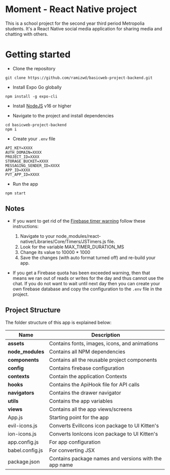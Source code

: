 

# Moment - React Native project
This is a school project for the second year third period Metropolia students. It's a React Native social media application for sharing media and chatting with others.

# Getting started
- Clone the repository
```
git clone https://github.com/ramizwd/basicweb-project-backend.git
```
- Install Expo Go globally
```
npm install -g expo-cli
```
- Install [NodeJS](https://nodejs.org/) v16 or higher
	 
- Navigate to the project and install dependencies
```
cd basicweb-project-backend
npm i
```
- Create your `.env` file
```
API_KEY=XXXX
AUTH_DOMAIN=XXXX
PROJECT_ID=XXXX
STORAGE_BUCKET=XXXX
MESSAGING_SENDER_ID=XXXX
APP_ID=XXXX
PVT_APP_ID=XXXX
```


- Run the app
```
npm start
```
## Notes
- If you want to get rid of the [Firebase timer warning](https://stackoverflow.com/a/58666279) follow these instructions:
  1. Navigate to your node_modules/react-native/Libraries/Core/Timers/JSTimers.js file.   
  2. Look for the variable MAX_TIMER_DURATION_MS
  3. Change its value to 10000 * 1000
  4. Save the changes (with auto format turned off) and re-build your app.
  
 
- If you get a Firebase quota has been exceeded warning, then that means we ran out of reads or writes for the day and thus cannot use the chat. If you do not want to wait until next day then you can create your own firebase database and copy the  configuration to the ```.env``` file in the project.

## Project Structure
The folder structure of this app is explained below:

| Name | Description |
| ------------------------ | --------------------------------------------------------------------------------------------- |
| **assets**          | Contains fonts, images, icons, and animations                                    |
| **node_modules**         | Contains all NPM dependencies                                                                |
| **components**             | Contains all the reusable project components                                                               |
| **config**              | Contains firebase configuration                                                   |
| **contexts**               | Contain the application Contexts  |
| **hooks**           | Contains the ApiHook file for API calls                           |
| **navigators**                | Contains the drawer navigator     
| **utils**           | Contains the app variables                           |        
| **views**           | Contains all the app views/screens                          |                                      
| App.js                   | Starting point for the app                                   |  
| evil-icons.js                  | Converts EvilIcons icon package to UI Kitten's                                  
| ion-icons.js                   | Converts IonIcons icon package to UI Kitten's
| app.config.js                   | For app configuration     
| babel.config.js                   | For converting JSX                                          
| package.json             | Contains package names and versions with the app name                                       | 
